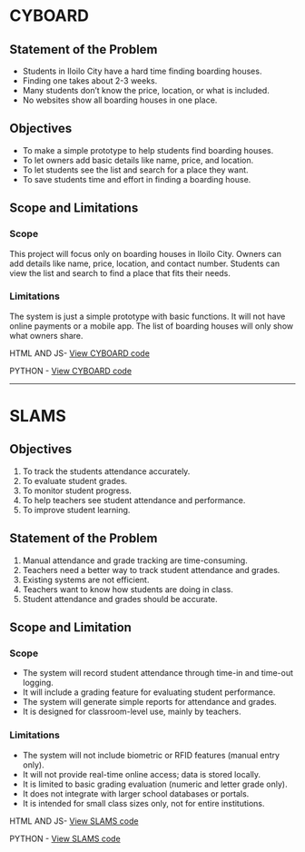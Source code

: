 # CYBOARD

## Statement of the Problem

- Students in Iloilo City have a hard time finding boarding houses.
- Finding one takes about 2-3 weeks.
- Many students don’t know the price, location, or what is included.
- No websites show all boarding houses in one place.

## Objectives

- To make a simple prototype to help students find boarding houses.
- To let owners add basic details like name, price, and location.
- To let students see the list and search for a place they want.
- To save students time and effort in finding a boarding house.

## Scope and Limitations

### Scope

This project will focus only on boarding houses in Iloilo City. Owners can add details like name, price, location, and contact number. Students can view the list and search to find a place that fits their needs.

### Limitations

The system is just a simple prototype with basic functions. It will not have online payments or a mobile app. The list of boarding houses will only show what owners share.

HTML AND JS- [View CYBOARD code](./htmljs/cyboard.html)

PYTHON - [View CYBOARD code](./py/cyboard.py)

---

# SLAMS

## Objectives

1. To track the students attendance accurately.
2. To evaluate student grades.
3. To monitor student progress.
4. To help teachers see student attendance and performance.
5. To improve student learning.

## Statement of the Problem

1. Manual attendance and grade tracking are time-consuming.
2. Teachers need a better way to track student attendance and grades.
3. Existing systems are not efficient.
4. Teachers want to know how students are doing in class.
5. Student attendance and grades should be accurate.

## Scope and Limitation

### Scope

- The system will record student attendance through time-in and time-out logging.
- It will include a grading feature for evaluating student performance.
- The system will generate simple reports for attendance and grades.
- It is designed for classroom-level use, mainly by teachers.

### Limitations

- The system will not include biometric or RFID features (manual entry only).
- It will not provide real-time online access; data is stored locally.
- It is limited to basic grading evaluation (numeric and letter grade only).
- It does not integrate with larger school databases or portals.
- It is intended for small class sizes only, not for entire institutions.

HTML AND JS- [View SLAMS code](./htmljs/slams.html)

PYTHON - [View SLAMS code](./py/slams.py)
